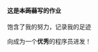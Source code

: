 #### 这是~~本蒟蒻~~写的作业
饱含了我的努力，记录我的足迹

向成为一个**优秀**的程序员进发！

<!---
wonderfulcode1/wonderfulcode1 is a ✨ special ✨ repository because its `README.md` (this file) appears on your GitHub profile.
You can click the Preview link to take a look at your changes.
--->
